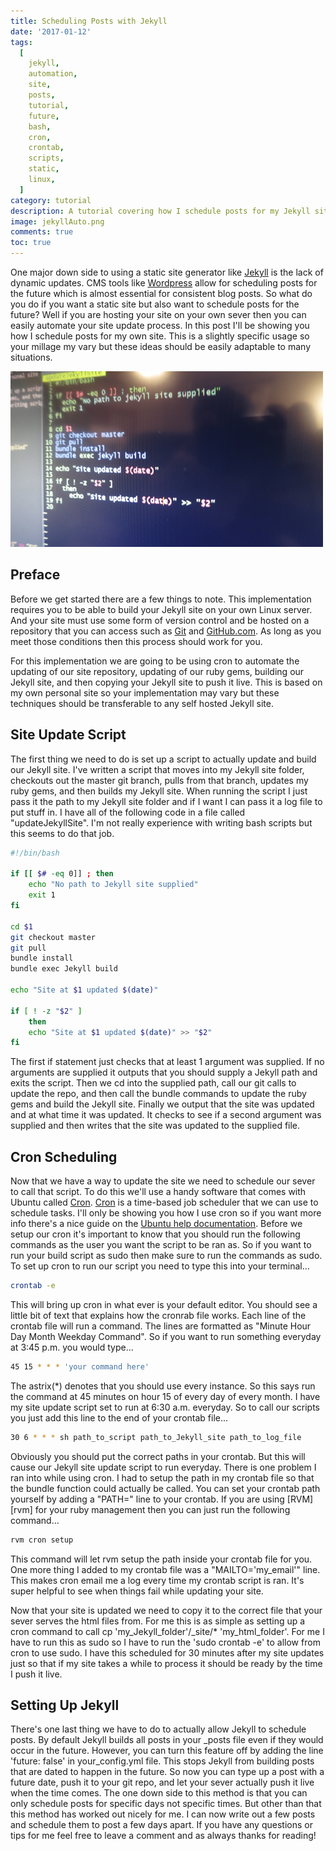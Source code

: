 ```yaml
---
title: Scheduling Posts with Jekyll
date: '2017-01-12'
tags:
  [
    jekyll,
    automation,
    site,
    posts,
    tutorial,
    future,
    bash,
    cron,
    crontab,
    scripts,
    static,
    linux,
  ]
category: tutorial
description: A tutorial covering how I schedule posts for my Jekyll site using cron and bash scripts.
image: jekyllAuto.png
comments: true
toc: true
---
```


One major down side to using a static site generator like [Jekyll][jekyll] is the lack of dynamic updates. CMS tools like [Wordpress][wordpress] allow for scheduling posts for the future which is almost essential for consistent blog posts. So what do you do if you want a static site but also want to schedule posts for the future? Well if you are hosting your site on your own sever then you can easily automate your site update process. In this post I'll be showing you how I schedule posts for my own site. This is a slightly specific usage so your millage my vary but these ideas should be easily adaptable to many situations.

![Picture of bash script](jekyllAuto.png)

## Preface

Before we get started there are a few things to note. This implementation requires you to be able to build your Jekyll site on your own Linux server. And your site must use some form of version control and be hosted on a repository that you can access such as [Git][git] and [GitHub.com][github]. As long as you meet those conditions then this process should work for you.

For this implementation we are going to be using cron to automate the updating of our site repository, updating of our ruby gems, building our Jekyll site, and then copying your Jekyll site to push it live. This is based on my own personal site so your implementation may vary but these techniques should be transferable to any self hosted Jekyll site.

## Site Update Script

The first thing we need to do is set up a script to actually update and build our Jekyll site. I've written a script that moves into my Jekyll site folder, checkouts out the master git branch, pulls from that branch, updates my ruby gems, and then builds my Jekyll site. When running the script I just pass it the path to my Jekyll site folder and if I want I can pass it a log file to put stuff in. I have all of the following code in a file called "updateJekyllSite". I'm not really experience with writing bash scripts but this seems to do that job.

```bash
#!/bin/bash

if [[ $# -eq 0]] ; then
    echo "No path to Jekyll site supplied"
    exit 1
fi

cd $1
git checkout master
git pull
bundle install
bundle exec Jekyll build

echo "Site at $1 updated $(date)"

if [ ! -z "$2" ]
    then
    echo "Site at $1 updated $(date)" >> "$2"
fi

```

The first if statement just checks that at least 1 argument was supplied. If no arguments are supplied it outputs that you should supply a Jekyll path and exits the script. Then we cd into the supplied path, call our git calls to update the repo, and then call the bundle commands to update the ruby gems and build the Jekyll site. Finally we output that the site was updated and at what time it was updated. It checks to see if a second argument was supplied and then writes that the site was updated to the supplied file.

## Cron Scheduling

Now that we have a way to update the site we need to schedule our sever to call that script. To do this we'll use a handy software that comes with Ubuntu called [Cron][cron]. [Cron][cron] is a time-based job scheduler that we can use to schedule tasks. I'll only be showing you how I use cron so if you want more info there's a nice guide on the [Ubuntu help documentation][cronguide]. Before we setup our cron it's important to know that you should run the following commands as the user you want the script to be ran as. So if you want to run your build script as sudo then make sure to run the commands as sudo. To set up cron to run our script you need to type this into your terminal...

```bash
crontab -e
```

This will bring up cron in what ever is your default editor. You should see a little bit of text that explains how the cronrab file works. Each line of the crontab file will run a command. The lines are formatted as "Minute Hour Day Month Weekday Command". So if you want to run something everyday at 3:45 p.m. you would type...

```bash
45 15 * * * 'your command here'
```

The astrix(\*) denotes that you should use every instance. So this says run the command at 45 minutes on hour 15 of every day of every month. I have my site update script set to run at 6:30 a.m. everyday. So to call our scripts you just add this line to the end of your crontab file...

```bash
30 6 * * * sh path_to_script path_to_Jekyll_site path_to_log_file
```

Obviously you should put the correct paths in your crontab. But this will cause our Jekyll site update script to run everyday. There is one problem I ran into while using cron. I had to setup the path in my crontab file so that the bundle function could actually be called. You can set your crontab path yourself by adding a "PATH=" line to your crontab. If you are using [RVM][rvm] for your ruby management then you can just run the following command...

```bash
rvm cron setup
```

This command will let rvm setup the path inside your crontab file for you. One more thing I added to my crontab file was a "MAILTO='my_email'" line. This makes cron email me a log every time my crontab script is ran. It's super helpful to see when things fail while updating your site.

Now that your site is updated we need to copy it to the correct file that your sever serves the html files from. For me this is as simple as setting up a cron command to call cp 'my_Jekyll_folder'/\_site/\* 'my_html_folder'. For me I have to run this as sudo so I have to run the 'sudo crontab -e' to allow from cron to use sudo. I have this scheduled for 30 minutes after my site updates just so that if my site takes a while to process it should be ready by the time I push it live.

## Setting Up Jekyll

There's one last thing we have to do to actually allow Jekyll to schedule posts. By default Jekyll builds all posts in your \_posts file even if they would occur in the future. However, you can turn this feature off by adding the line 'future: false' in your_config.yml file. This stops Jekyll from building posts that are dated to happen in the future. So now you can type up a post with a future date, push it to your git repo, and let your sever actually push it live when the time comes. The one down side to this method is that you can only schedule posts for specific days not specific times. But other than that this method has worked out nicely for me. I can now write out a few posts and schedule them to post a few days apart. If you have any questions or tips for me feel free to leave a comment and as always thanks for reading!

[jekyll]: http://jekyllrb.com/
[wordpress]: https://wordpress.com/
[git]: https://git-scm.com/
[github]: https://github.com/
[cron]: https://www.wikiwand.com/en/Cron
[cronguide]: https://help.ubuntu.com/community/CronHowto
